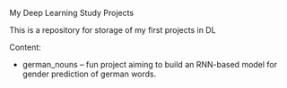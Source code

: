 My Deep Learning Study Projects

This is a repository for storage of my first projects in DL

Content:
* german_nouns – fun project aiming to build an RNN-based model for gender prediction of german words.
